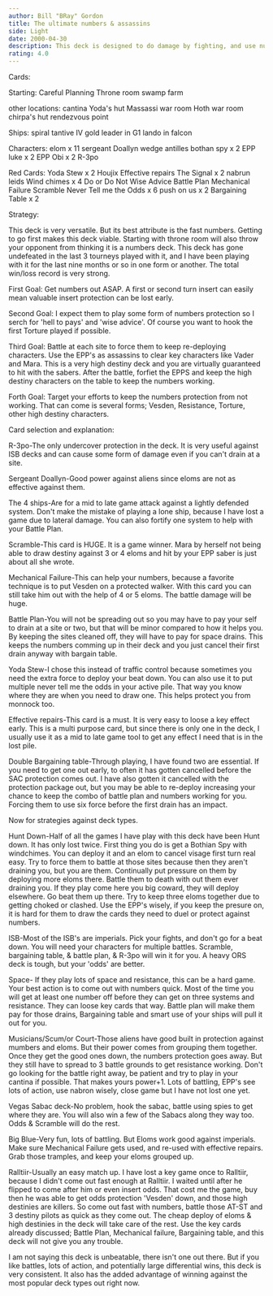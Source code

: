 ```yaml
---
author: Bill "BRay" Gordon
title: The ultimate numbers & assassins
side: Light
date: 2000-04-30
description: This deck is designed to do damage by fighting, and use numbers as direct damage.
rating: 4.0
---
```

Cards: 

Starting:
Careful Planning
Throne room
swamp
farm

other locations:
cantina
Yoda's hut
Massassi war room
Hoth war room
chirpa's hut
rendezvous point

Ships:
spiral
tantive IV
gold leader in G1
lando in falcon

Characters:
elom x 11
sergeant Doallyn
wedge antilles
bothan spy x 2
EPP luke x 2
EPP Obi x 2
R-3po

Red Cards:
Yoda Stew x 2
Houjix
Effective repairs
The Signal x 2
nabrun leids
Wind chimes x 4
Do or Do Not
Wise Advice
Battle Plan
Mechanical Failure
Scramble
Never Tell me the Odds x 6
push on us x 2
Bargaining Table x 2




Strategy: 

This deck is very versatile. But its best attribute is the fast numbers. Getting to go first makes this deck viable. Starting with throne room will also throw your opponent from thinking it is a numbers deck. This deck has gone undefeated in the last 3 tourneys played with it, and I have been playing with it for the last nine months or so in one form or another. The total win/loss record is very strong.

First Goal: Get numbers out ASAP. A first or second turn insert can easily mean valuable insert protection can be lost early.

Second Goal: I expect them to play some form of numbers protection so I serch for 'hell to pays' and 'wise advice'. Of course you want to hook the first Torture played if possible.

Third Goal: Battle at each site to force them to keep re-deploying characters. Use the EPP's as assassins to clear key characters like Vader and Mara. This is a very high destiny deck and you are virtually guaranteed to hit with the sabers. After the battle, forfiet the EPPS and keep the high destiny characters on the table to keep the numbers working.

Forth Goal: Target your efforts to keep the numbers protection from not working. That can come is several forms; Vesden, Resistance, Torture, other high destiny characters.

Card selection and explanation:

R-3po-The only undercover protection in the deck. It is very useful against ISB decks and can cause some form of damage even if you can't drain at a site.

Sergeant Doallyn-Good power against aliens since eloms are not as effective against them.

The 4 ships-Are for a mid to late game attack against a lightly defended system. Don't make the mistake of playing a lone ship, because I have lost a game due to lateral damage. You can also fortify one system to help with your Battle Plan.

Scramble-This card is HUGE. It is a game winner. Mara by herself not being able to draw destiny against 3 or 4 eloms and hit by your EPP saber is just about all she wrote.

Mechanical Failure-This can help your numbers, because a favorite technique is to put Vesden on a protected walker. With this card you can still take him out with the help of 4 or 5 eloms. The battle damage will be huge.

Battle Plan-You will not be spreading out so you may have to pay your self to drain at a site or two, but that will be minor compared to how it helps you. By keeping the sites cleaned off, they will have to pay for space drains. This keeps the numbers comming up in their deck and you just cancel their first drain anyway with bargain table.

Yoda Stew-I chose this instead of traffic control because sometimes you need the extra force to deploy your beat down. You can also use it to put multiple never tell me the odds in your active pile. That way you know where they are when you need to draw one. This helps protect you from monnock too.

Effective repairs-This card is a must. It is very easy to loose a key effect early. This is a multi purpose card, but since there is only one in the deck, I usually use it as a mid to late game tool to get any effect I need that is in the lost pile.

Double Bargaining table-Through playing, I have found two are essential. If you need to get one out early, to often it has gotten cancelled before the SAC protection comes out. I have also gotten it cancelled with the protection package out, but you may be able to re-deploy increasing your chance to keep the combo of battle plan and numbers working for you. Forcing them to use six force before the first drain has an impact.

Now for strategies against deck types.

Hunt Down-Half of all the games I have play with this deck have been Hunt down. It has only lost twice. First thing you do is get a Bothian Spy with windchimes. You can deploy it and an elom to cancel visage first turn real easy. Try to force them to battle at those sites because then they aren't draining you, but you are them. Continually put pressure on them by deploying more eloms there. Battle them to death with out them ever draining you. If they play come here you big coward, they will deploy elsewhere. Go beat them up there. Try to keep three eloms together due to getting choked or clashed. Use the EPP's wisely, if you keep the presure on, it is hard for them to draw the cards they need to duel or protect against numbers.

ISB-Most of the ISB's are imperials. Pick your fights, and don't go for a beat down. You will need your characters for multiple battles. Scramble, bargaining table, & battle plan, & R-3po will win it for you. A heavy ORS deck is tough, but your 'odds' are better.

Space- If they play lots of space and resistance, this can be a hard game. Your best action is to come out with numbers quick. Most of the time you will get at least one number off before they can get on three systems and resistance. They can loose key cards that way. Battle plan will make them pay for those drains, Bargaining table and smart use of your ships will pull it out for you.

Musicians/Scum/or Court-Those aliens have good built in protection against mumbers and eloms. But their power comes from grouping them together. Once they get the good ones down, the numbers protection goes away. But they still have to spread to 3 battle grounds to get resistance working. Don't go looking for the battle right away, be patient and try to play in your cantina if possible. That makes yours power+1. Lots of battling, EPP's see lots of action, use nabron wisely, close game but I have not lost one yet.

Vegas Sabac deck-No problem, hook the sabac, battle using spies to get where they are. You will also win a few of the Sabacs along they way too. Odds & Scramble will do the rest.

Big Blue-Very fun, lots of battling. But Eloms work good against imperials. Make sure Mechanical Failure gets used, and re-used with effective repairs. Grab those tramples, and keep your eloms grouped up.

Ralltiir-Usually an easy match up. I have lost a key game once to Ralltiir, because I didn't come out fast enough at Ralltiir. I waited until after he flipped to come after him or even insert odds. That cost me the game, buy then he was able to get odds protection 'Vesden' down, and those high destinies are killers. So come out fast with numbers, battle those AT-ST and 3 destiny pilots as quick as they come out. The cheap deploy of eloms & high destinies in the deck will take care of the rest. Use the key cards already discussed; Battle Plan, Mechanical failure, Bargaining table, and this deck will not give you any trouble.

I am not saying this deck is unbeatable, there isn't one out there. But if you like battles, lots of action, and potentially large differential wins, this deck is very consistent. It also has the added advantage of winning against the most popular deck types out right now.

